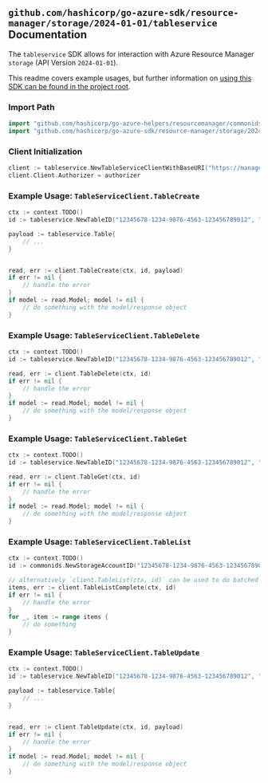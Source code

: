 
## `github.com/hashicorp/go-azure-sdk/resource-manager/storage/2024-01-01/tableservice` Documentation

The `tableservice` SDK allows for interaction with Azure Resource Manager `storage` (API Version `2024-01-01`).

This readme covers example usages, but further information on [using this SDK can be found in the project root](https://github.com/hashicorp/go-azure-sdk/tree/main/docs).

### Import Path

```go
import "github.com/hashicorp/go-azure-helpers/resourcemanager/commonids"
import "github.com/hashicorp/go-azure-sdk/resource-manager/storage/2024-01-01/tableservice"
```


### Client Initialization

```go
client := tableservice.NewTableServiceClientWithBaseURI("https://management.azure.com")
client.Client.Authorizer = authorizer
```


### Example Usage: `TableServiceClient.TableCreate`

```go
ctx := context.TODO()
id := tableservice.NewTableID("12345678-1234-9876-4563-123456789012", "example-resource-group", "storageAccountName", "tableName")

payload := tableservice.Table{
	// ...
}


read, err := client.TableCreate(ctx, id, payload)
if err != nil {
	// handle the error
}
if model := read.Model; model != nil {
	// do something with the model/response object
}
```


### Example Usage: `TableServiceClient.TableDelete`

```go
ctx := context.TODO()
id := tableservice.NewTableID("12345678-1234-9876-4563-123456789012", "example-resource-group", "storageAccountName", "tableName")

read, err := client.TableDelete(ctx, id)
if err != nil {
	// handle the error
}
if model := read.Model; model != nil {
	// do something with the model/response object
}
```


### Example Usage: `TableServiceClient.TableGet`

```go
ctx := context.TODO()
id := tableservice.NewTableID("12345678-1234-9876-4563-123456789012", "example-resource-group", "storageAccountName", "tableName")

read, err := client.TableGet(ctx, id)
if err != nil {
	// handle the error
}
if model := read.Model; model != nil {
	// do something with the model/response object
}
```


### Example Usage: `TableServiceClient.TableList`

```go
ctx := context.TODO()
id := commonids.NewStorageAccountID("12345678-1234-9876-4563-123456789012", "example-resource-group", "storageAccountName")

// alternatively `client.TableList(ctx, id)` can be used to do batched pagination
items, err := client.TableListComplete(ctx, id)
if err != nil {
	// handle the error
}
for _, item := range items {
	// do something
}
```


### Example Usage: `TableServiceClient.TableUpdate`

```go
ctx := context.TODO()
id := tableservice.NewTableID("12345678-1234-9876-4563-123456789012", "example-resource-group", "storageAccountName", "tableName")

payload := tableservice.Table{
	// ...
}


read, err := client.TableUpdate(ctx, id, payload)
if err != nil {
	// handle the error
}
if model := read.Model; model != nil {
	// do something with the model/response object
}
```
